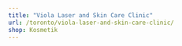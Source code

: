 ```yaml
---
title: "Viola Laser and Skin Care Clinic"
url: /toronto/viola-laser-and-skin-care-clinic/
shop: Kosmetik
---
```

